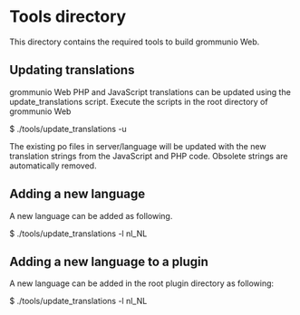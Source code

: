 Tools directory
===============

This directory contains the required tools to build grommunio Web.

Updating translations
---------------------

grommunio Web PHP and JavaScript translations can be updated using the
update_translations script. Execute the scripts in the root directory of
grommunio Web

$ ./tools/update_translations -u

The existing po files in server/language will be updated with the new
translation strings from the JavaScript and PHP code. Obsolete strings are
automatically removed.

Adding a new language
---------------------

A new language can be added as following.

$ ./tools/update_translations -l nl_NL

Adding a new language to a plugin
---------------------------------

A new language can be added in the root plugin directory as following:

$ ./tools/update_translations -l nl_NL
